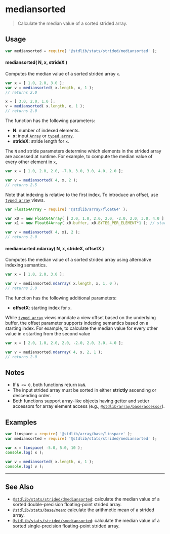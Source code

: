 <!--

@license Apache-2.0

Copyright (c) 2020 The Stdlib Authors.

Licensed under the Apache License, Version 2.0 (the "License");
you may not use this file except in compliance with the License.
You may obtain a copy of the License at

   http://www.apache.org/licenses/LICENSE-2.0

Unless required by applicable law or agreed to in writing, software
distributed under the License is distributed on an "AS IS" BASIS,
WITHOUT WARRANTIES OR CONDITIONS OF ANY KIND, either express or implied.
See the License for the specific language governing permissions and
limitations under the License.

-->

# mediansorted

> Calculate the median value of a sorted strided array.

<section class="intro">

</section>

<!-- /.intro -->

<section class="usage">

## Usage

```javascript
var mediansorted = require( '@stdlib/stats/strided/mediansorted' );
```

#### mediansorted( N, x, strideX )

Computes the median value of a sorted strided array `x`.

```javascript
var x = [ 1.0, 2.0, 3.0 ];
var v = mediansorted( x.length, x, 1 );
// returns 2.0

x = [ 3.0, 2.0, 1.0 ];
v = mediansorted( x.length, x, 1 );
// returns 2.0
```

The function has the following parameters:

-   **N**: number of indexed elements.
-   **x**: input [`Array`][mdn-array] or [`typed array`][mdn-typed-array].
-   **strideX**: stride length for `x`.

The `N` and stride parameters determine which elements in the strided array are accessed at runtime. For example, to compute the median value of every other element in `x`,

```javascript
var x = [ 1.0, 2.0, 2.0, -7.0, 3.0, 3.0, 4.0, 2.0 ];

var v = mediansorted( 4, x, 2 );
// returns 2.5
```

Note that indexing is relative to the first index. To introduce an offset, use [`typed array`][mdn-typed-array] views.

<!-- eslint-disable stdlib/capitalized-comments -->

```javascript
var Float64Array = require( '@stdlib/array/float64' );

var x0 = new Float64Array( [ 2.0, 1.0, 2.0, 2.0, -2.0, 2.0, 3.0, 4.0 ] );
var x1 = new Float64Array( x0.buffer, x0.BYTES_PER_ELEMENT*1 ); // start at 2nd element

var v = mediansorted( 4, x1, 2 );
// returns 2.0
```

#### mediansorted.ndarray( N, x, strideX, offsetX )

Computes the median value of a sorted strided array using alternative indexing semantics.

```javascript
var x = [ 1.0, 2.0, 3.0 ];

var v = mediansorted.ndarray( x.length, x, 1, 0 );
// returns 2.0
```

The function has the following additional parameters:

-   **offsetX**: starting index for `x`.

While [`typed array`][mdn-typed-array] views mandate a view offset based on the underlying buffer, the offset parameter supports indexing semantics based on a starting index. For example, to calculate the median value for every other value in `x` starting from the second value

```javascript
var x = [ 2.0, 1.0, 2.0, 2.0, -2.0, 2.0, 3.0, 4.0 ];

var v = mediansorted.ndarray( 4, x, 2, 1 );
// returns 2.0
```

</section>

<!-- /.usage -->

<section class="notes">

## Notes

-   If `N <= 0`, both functions return `NaN`.
-   The input strided array must be sorted in either **strictly** ascending or descending order.
-   Both functions support array-like objects having getter and setter accessors for array element access (e.g., [`@stdlib/array/base/accessor`][@stdlib/array/base/accessor]).

</section>

<!-- /.notes -->

<section class="examples">

## Examples

<!-- eslint no-undef: "error" -->

```javascript
var linspace = require( '@stdlib/array/base/linspace' );
var mediansorted = require( '@stdlib/stats/strided/mediansorted' );

var x = linspace( -5.0, 5.0, 10 );
console.log( x );

var v = mediansorted( x.length, x, 1 );
console.log( v );
```

</section>

<!-- /.examples -->

<!-- Section for related `stdlib` packages. Do not manually edit this section, as it is automatically populated. -->

<section class="related">

* * *

## See Also

-   <span class="package-name">[`@stdlib/stats/strided/dmediansorted`][@stdlib/stats/strided/dmediansorted]</span><span class="delimiter">: </span><span class="description">calculate the median value of a sorted double-precision floating-point strided array.</span>
-   <span class="package-name">[`@stdlib/stats/base/mean`][@stdlib/stats/base/mean]</span><span class="delimiter">: </span><span class="description">calculate the arithmetic mean of a strided array.</span>
-   <span class="package-name">[`@stdlib/stats/strided/smediansorted`][@stdlib/stats/strided/smediansorted]</span><span class="delimiter">: </span><span class="description">calculate the median value of a sorted single-precision floating-point strided array.</span>

</section>

<!-- /.related -->

<!-- Section for all links. Make sure to keep an empty line after the `section` element and another before the `/section` close. -->

<section class="links">

[mdn-array]: https://developer.mozilla.org/en-US/docs/Web/JavaScript/Reference/Global_Objects/Array

[mdn-typed-array]: https://developer.mozilla.org/en-US/docs/Web/JavaScript/Reference/Global_Objects/TypedArray

[@stdlib/array/base/accessor]: https://github.com/stdlib-js/stdlib/tree/develop/lib/node_modules/%40stdlib/array/base/accessor

<!-- <related-links> -->

[@stdlib/stats/strided/dmediansorted]: https://github.com/stdlib-js/stdlib/tree/develop/lib/node_modules/%40stdlib/stats/strided/dmediansorted

[@stdlib/stats/base/mean]: https://github.com/stdlib-js/stdlib/tree/develop/lib/node_modules/%40stdlib/stats/base/mean

[@stdlib/stats/strided/smediansorted]: https://github.com/stdlib-js/stdlib/tree/develop/lib/node_modules/%40stdlib/stats/strided/smediansorted

<!-- </related-links> -->

</section>

<!-- /.links -->

